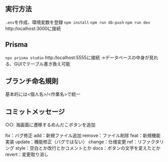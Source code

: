 ## 実行方法
```.env```を作成、環境変数を登録
```npm install```
```npm run db:push```
```npm run dev```
http:/localhost:3000に接続

## Prisma
```npx prisma studio```
http:/localhost:5555に接続
→データベースの中身が見れる、GUIでテーブル書き換え可能

## ブランチ命名規則
基本的には<個人名>/<作業名>で統一

## コミットメッセージ
○○: 海画面に遷移するめんだこボタンを追加

fix：バグ修正
add：新規ファイル追加
remove：ファイル削除
feat：新規機能実装
update：機能修正（バグではない）
change：仕様変更
ref：リファクタリング
style：空白とか改行とかコメントとか
docs：ボタンの文字を変えたとか
revert：変更取り消し
